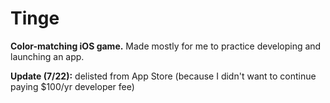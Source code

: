 # Tinge

**Color-matching iOS game.** Made mostly for me to practice developing and launching an app.

**Update (7/22):** delisted from App Store (because I didn't want to continue paying $100/yr developer fee)
